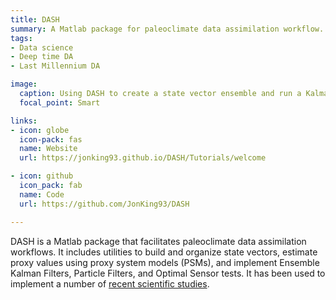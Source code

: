 ```yaml
---
title: DASH
summary: A Matlab package for paleoclimate data assimilation workflow.
tags:
- Data science
- Deep time DA
- Last Millennium DA

image:
  caption: Using DASH to create a state vector ensemble and run a Kalman filter
  focal_point: Smart

links:  
- icon: globe
  icon-pack: fas
  name: Website
  url: https://jonking93.github.io/DASH/Tutorials/welcome

- icon: github
  icon_pack: fab
  name: Code
  url: https://github.com/JonKing93/DASH

---
```


DASH is a Matlab package that facilitates paleoclimate data assimilation workflows. It includes utilities to build and organize state vectors, estimate proxy values using proxy system models (PSMs), and implement Ensemble Kalman Filters, Particle Filters, and Optimal Sensor tests. It has been used to implement a number of [recent scientific studies](../../tag/DASH).
